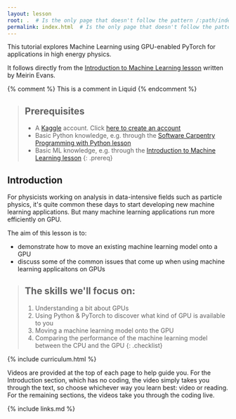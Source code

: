 ```yaml
---
layout: lesson
root: .  # Is the only page that doesn't follow the pattern /:path/index.html
permalink: index.html  # Is the only page that doesn't follow the pattern /:path/index.html
---
```

This tutorial explores Machine Learning using GPU-enabled PyTorch for applications in high energy physics.

It follows directly from the [Introduction to Machine Learning lesson](https://hsf-training.github.io/hsf-training-ml-webpage/) written by Meirin Evans.

<!-- this is an html comment -->

{% comment %} This is a comment in Liquid {% endcomment %}


> ## Prerequisites
> * A [Kaggle](https://www.kaggle.com/) account. Click [here to create an account](https://www.kaggle.com/account/login?phase=startRegisterTab&returnUrl=%2F)
> * Basic Python knowledge, e.g. through the [Software Carpentry Programming with Python lesson](https://swcarpentry.github.io/python-novice-inflammation/) 
> * Basic ML knowledge, e.g. through the [Introduction to Machine Learning lesson](https://hsf-training.github.io/hsf-training-ml-webpage/) 
{: .prereq}

Introduction
------------

For physicists working on analysis in data-intensive fields such as particle physics, it's quite common these days to start developing new machine learning applications. But many machine learning applications run more efficiently on GPU.

The aim of this lesson is to:
- demonstrate how to move an existing machine learning model onto a GPU
- discuss some of the common issues that come up when using machine learning applicaitons on GPUs

> ## The skills we'll focus on:
>
> 1.  Understanding a bit about GPUs
> 2.  Using Python & PyTorch to discover what kind of GPU is available to you 
> 3.  Moving a machine learning model onto the GPU
> 4.  Comparing the performance of the machine learning model between the CPU and the GPU
{: .checklist}

{% include curriculum.html %}

Videos are provided at the top of each page to help guide you. For the Introduction section, which has no coding, the video simply takes you through the text, so choose whichever way you learn best: video or reading. For the remaining sections, the videos take you through the coding live.

{% include links.md %}
